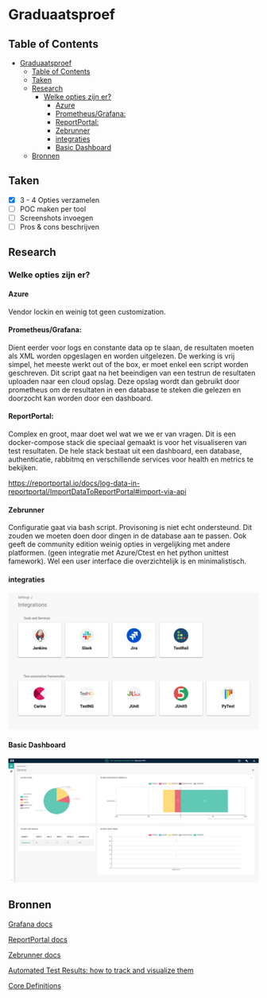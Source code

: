 # Graduaatsproef

## Table of Contents

- [Graduaatsproef](#graduaatsproef)
  - [Table of Contents](#table-of-contents)
  - [Taken](#taken)
  - [Research](#research)
    - [Welke opties zijn er?](#welke-opties-zijn-er)
      - [Azure](#azure)
      - [Prometheus/Grafana:](#prometheusgrafana)
      - [ReportPortal:](#reportportal)
      - [Zebrunner](#zebrunner)
      - [integraties](#integraties)
      - [Basic Dashboard](#basic-dashboard)
  - [Bronnen](#bronnen)

##  Taken
 - [x] 3 - 4 Opties verzamelen
 - [ ] POC maken per tool
 - [ ] Screenshots invoegen
 - [ ] Pros & cons beschrijven

## Research

### Welke opties zijn er?

#### Azure
Vendor lockin en weinig tot geen customization. 

#### Prometheus/Grafana:
Dient eerder voor logs en constante data op te slaan, de resultaten moeten als XML worden opgeslagen en worden uitgelezen. 
De werking is vrij simpel, het meeste werkt out of the box, er moet enkel een script worden geschreven. 
Dit script gaat na het beeindigen van een testrun de resultaten uploaden naar een cloud opslag. 
Deze opslag wordt dan gebruikt door prometheus om de resultaten in een database te steken die gelezen en doorzocht kan worden door een dashboard.


#### ReportPortal:
Complex en groot, maar doet wel wat we we er van vragen.
Dit is een docker-compose stack die speciaal gemaakt is voor het visualiseren van test resultaten. 
De hele stack bestaat uit een dashboard, een database, authenticatie, rabbitmq en verschillende services voor health en metrics te bekijken.

https://reportportal.io/docs/log-data-in-reportportal/ImportDataToReportPortal#import-via-api


#### Zebrunner
Configuratie gaat via bash script. Provisoning is niet echt ondersteund. Dit zouden we moeten doen door dingen in de database aan te passen. Ook geeft de community edition weinig opties in vergelijking met andere platformen. (geen integratie met Azure/Ctest en het python unittest famework). Wel een user interface die overzichtelijk is en minimalistisch.

#### integraties

<img src="img/zebrunner_integrations.png">

#### Basic Dashboard

<img src="img/zebrunner_dashboard.png">


## Bronnen

[Grafana docs](#https://grafana.com/docs/grafana/latest/)

[ReportPortal docs](#https://reportportal.io/docs/)

[Zebrunner docs](#https://zebrunner.com/documentation/)

[Automated Test Results: how to track and visualize them](#https://www.solvd.com/blog/automated-test-results-visualization)

[Core Definitions](#https://zebrunner.com/documentation/guide/)
